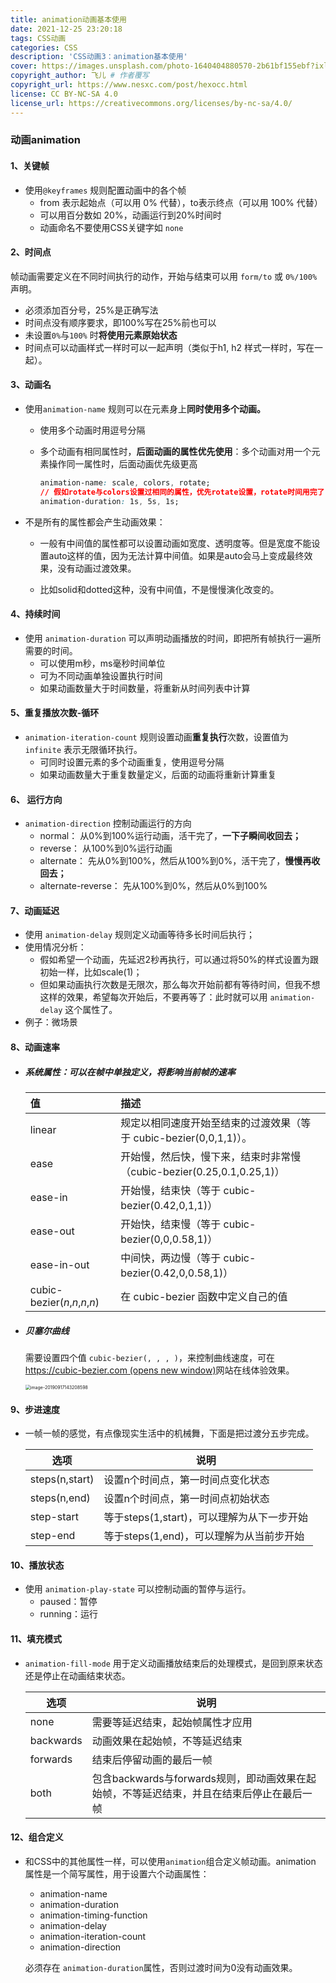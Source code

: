 ```yaml
---
title: animation动画基本使用
date: 2021-12-25 23:20:18
tags: CSS动画
categories: CSS
description: 'CSS动画3：animation基本使用'
cover: https://images.unsplash.com/photo-1640404880570-2b61bf155ebf?ixlib=rb-1.2.1&ixid=MnwxMjA3fDB8MHxwaG90by1wYWdlfHx8fGVufDB8fHx8&auto=format&fit=crop&w=580&q=80
copyright_author: 飞儿 # 作者覆写
copyright_url: https://www.nesxc.com/post/hexocc.html 
license: CC BY-NC-SA 4.0
license_url: https://creativecommons.org/licenses/by-nc-sa/4.0/
---
```


### 动画animation ###

#### 1、关键帧 ####

* 使用`@keyframes` 规则配置动画中的各个帧
  * from 表示起始点（可以用 0% 代替），to表示终点（可以用 100% 代替）
  * 可以用百分数如 20%，动画运行到20%时间时
  * 动画命名不要使用CSS关键字如 `none`

#### 2、时间点 ####

帧动画需要定义在不同时间执行的动作，开始与结束可以用 `form/to` 或 `0%/100%` 声明。

* 必须添加百分号，25%是正确写法
* 时间点没有顺序要求，即100%写在25%前也可以
* 未设置`0%`与`100%` 时**将使用元素原始状态**
* 时间点可以动画样式一样时可以一起声明（类似于h1, h2 样式一样时，写在一起）。

#### 3、动画名 ####

* 使用`animation-name` 规则可以在元素身上**同时使用多个动画。**

  * 使用多个动画时用逗号分隔

  * 多个动画有相同属性时，**后面动画的属性优先使用**：多个动画对用一个元素操作同一属性时，后面动画优先级更高

    ```css 
    animation-name: scale, colors, rotate; 
    // 假如rotate与colors设置过相同的属性，优先rotate设置，rotate时间用完了，才会有colors用，因此入股ocolors的持续时间=== 或< rotate的时间，是没机会生效的
    animation-duration: 1s, 5s, 1s;
    ```

* 不是所有的属性都会产生动画效果：

  * 一般有中间值的属性都可以设置动画如宽度、透明度等。但是宽度不能设置auto这样的值，因为无法计算中间值。如果是auto会马上变成最终效果，没有动画过渡效果。

  * 比如solid和dotted这种，没有中间值，不是慢慢演化改变的。

#### 4、持续时间 ####

* 使用 `animation-duration` 可以声明动画播放的时间，即把所有帧执行一遍所需要的时间。
  * 可以使用m秒，ms毫秒时间单位
  * 可为不同动画单独设置执行时间
  * 如果动画数量大于时间数量，将重新从时间列表中计算

#### 5、重复播放次数-循环 ####

* `animation-iteration-count` 规则设置动画**重复执行**次数，设置值为 `infinite` 表示无限循环执行。
  * 可同时设置元素的多个动画重复，使用逗号分隔
  * 如果动画数量大于重复数量定义，后面的动画将重新计算重复

#### 6、 运行方向 ####

* `animation-direction` 控制动画运行的方向
  * normal：	从0%到100%运行动画，活干完了，**一下子瞬间收回去；**
  * reverse：	从100%到0%运行动画
  * alternate：	先从0%到100%，然后从100%到0%，活干完了，**慢慢再收回去；**
  * alternate-reverse：	先从100%到0%，然后从0%到100%

#### 7、动画延迟 ####

* 使用 `animation-delay` 规则定义动画等待多长时间后执行；
* 使用情况分析：
  * 假如希望一个动画，先延迟2秒再执行，可以通过将50%的样式设置为跟初始一样，比如scale(1)；
  * 但如果动画执行次数是无限次，那么每次开始前都有等待时间，但我不想这样的效果，希望每次开始后，不要再等了：此时就可以用 `animation-delay` 这个属性了。
* 例子：微场景

#### 8、动画速率 ####

* ##### 系统属性：可以在帧中单独定义，将影响当前帧的速率 #####

  | 值                            | 描述                                                         |
  | :---------------------------- | :----------------------------------------------------------- |
  | linear                        | 规定以相同速度开始至结束的过渡效果（等于 cubic-bezier(0,0,1,1)）。 |
  | ease                          | 开始慢，然后快，慢下来，结束时非常慢（cubic-bezier(0.25,0.1,0.25,1)） |
  | ease-in                       | 开始慢，结束快（等于 cubic-bezier(0.42,0,1,1)）              |
  | ease-out                      | 开始快，结束慢（等于 cubic-bezier(0,0,0.58,1)）              |
  | ease-in-out                   | 中间快，两边慢（等于 cubic-bezier(0.42,0,0.58,1)）           |
  | cubic-bezier(*n*,*n*,*n*,*n*) | 在 cubic-bezier 函数中定义自己的值                           |

* ##### 贝塞尔曲线 #####

  需要设置四个值 `cubic-bezier(, , , )`，来控制曲线速度，可在 [https://cubic-bezier.com (opens new window)](https://cubic-bezier.com/)网站在线体验效果。

  <img src="https://doc.houdunren.com/assets/img/image-20190917143208598.d3bc3aad.png" alt="image-20190917143208598" style="zoom:50%;" />

#### 9、步进速度 ####

* 一帧一帧的感觉，有点像现实生活中的机械舞，下面是把过渡分五步完成。

  | 选项           | 说明                                       |
  | -------------- | ------------------------------------------ |
  | steps(n,start) | 设置n个时间点，第一时间点变化状态          |
  | steps(n,end)   | 设置n个时间点，第一时间点初始状态          |
  | step-start     | 等于steps(1,start)，可以理解为从下一步开始 |
  | step-end       | 等于steps(1,end)，可以理解为从当前步开始   |

#### 10、播放状态 ####

* 使用 `animation-play-state` 可以控制动画的暂停与运行。
  * paused：暂停
  * running：运行

#### 11、填充模式 ####

* `animation-fill-mode` 用于定义动画播放结束后的处理模式，是回到原来状态还是停止在动画结束状态。

  | 选项      | 说明                                                         |
  | --------- | ------------------------------------------------------------ |
  | none      | 需要等延迟结束，起始帧属性才应用                             |
  | backwards | 动画效果在起始帧，不等延迟结束                               |
  | forwards  | 结束后停留动画的最后一帧                                     |
  | both      | 包含backwards与forwards规则，即动画效果在起始帧，不等延迟结束，并且在结束后停止在最后一帧 |

#### 12、组合定义 ####

* 和CSS中的其他属性一样，可以使用`animation`组合定义帧动画。animation 属性是一个简写属性，用于设置六个动画属性：

  * animation-name
  * animation-duration
  * animation-timing-function
  * animation-delay
  * animation-iteration-count
  * animation-direction

  必须存在 `animation-duration`属性，否则过渡时间为0没有动画效果。